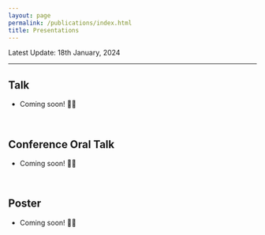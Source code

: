 ```yaml
---
layout: page
permalink: /publications/index.html
title: Presentations
---
```


Latest Update: 18th January, 2024

---


## Talk

- Coming soon! 🚀🚀

  <br>

  
## Conference Oral Talk

- Coming soon! 🚀🚀

  <br>


## Poster

- Coming soon! 🚀🚀

  <br>